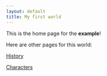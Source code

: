 ```yaml
---
layout: default
title: My first world
---
```


This is the home page for the **example**!

Here are other pages for this world:

[History](history.md)

[Characters](characters.md)

